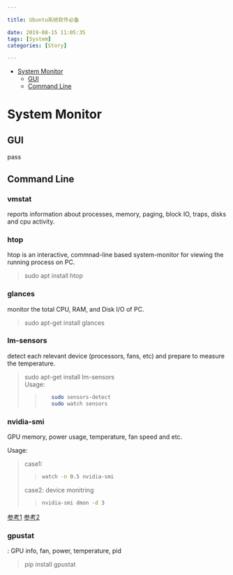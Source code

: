 ```yaml
---

title: Ubuntu系统软件必备

date: 2019-08-15 11:05:35
tags: [System]
categories: [Story]

---
```


<!-- vim-markdown-toc GFM -->

* [System Monitor](#system-monitor)
    * [GUI](#gui)
    * [Command Line](#command-line)

<!-- vim-markdown-toc -->

<!-- more -->

# System Monitor

## GUI

pass

## Command Line

### vmstat

reports information about processes, memory, paging, block IO, traps, disks and cpu activity.

### htop

htop is an interactive, commnad-line based system-monitor for viewing the running process on PC.

> sudo apt install htop  


### glances

monitor the total CPU, RAM, and Disk I/O of PC.

>   sudo apt-get install glances  


### lm-sensors

detect each relevant device (processors, fans, etc) and prepare to measure the temperature.

>   sudo apt-get install lm-sensors  
>   Usage:  
>
> > ```sh  
> >    sudo sensors-detect  
> >    sudo watch sensors  
> > ```


### nvidia-smi

GPU memory, power usage, temperature, fan speed and etc.

Usage:

> case1:  
>
> > ```sh
> > watch -n 0.5 nvidia-smi
> > ```
>
> case2: device monitring
> 
> > ```sh
> > nvidia-smi dmon -d 3
> > ```

[参考1](https://medium.com/@george.seif94/the-4-best-command-line-tools-for-monitoring-your-cpu-ram-and-gpu-usage-692e3053000f)
[参考2](https://varblog.org/blog/2018/05/24/profiling-and-optimizing-machine-learning-model-training-with-pytorch/)

### gpustat

:  GPU info, fan, power, temperature, pid

> pip install gpustat
